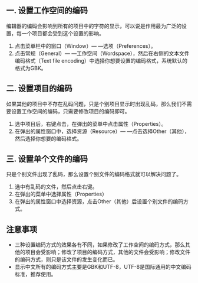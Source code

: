 ## 一. 设置工作空间的编码
编辑器的编码会影响到所有的项目中的字符的显示，可以说是作用最为广泛的设置，每一个项目都会受到这个设置的影响。
1. 点击菜单栏中的窗口（Window）— —选项（Preferences）。
2. 点击常规（General）— —工作空间（Wordspace），然后在右侧的文本文件编码格式（Text file encoding）中选择你想要设置的编码格式，系统默认的格式为GBK。


## 二. 设置项目的编码
如果其他的项目中不存在乱码问题，只是个别项目显示时出现乱码，那么我们不需要设置工作空间的编码，只需要修改项目的编码即可。
1. 选中项目后，右键点击，在弹出的菜单中点击属性（Properties）。
2. 在弹出的属性窗口中，选择资源（Resource）— —点击选择Other（其他），然后选择你想要的编码格式。


## 三. 设置单个文件的编码
只是个别文件出现了乱码，那么设置个别文件的编码格式就可以解决问题了。
1. 选中有乱码的文件，然后点击右键。
2. 在弹出的菜单中选择属性（Properties）
3. 在弹出的属性窗口中选择资源，点击Other（其他）后设置个别文件的编码方式。


## 注意事项
- 三种设置编码方式的效果各有不同，如果修改了工作空间的编码方式，那么其他的项目会受影响；修改了项目的编码方式，其他的文件会受影响；修改文件的编码方式，则只是该文件的发生变化而已。
- 显示中文所有的编码方式主要是GBK和UTF-8，UTF-8是国际通用的中文编码标准，推荐使用。